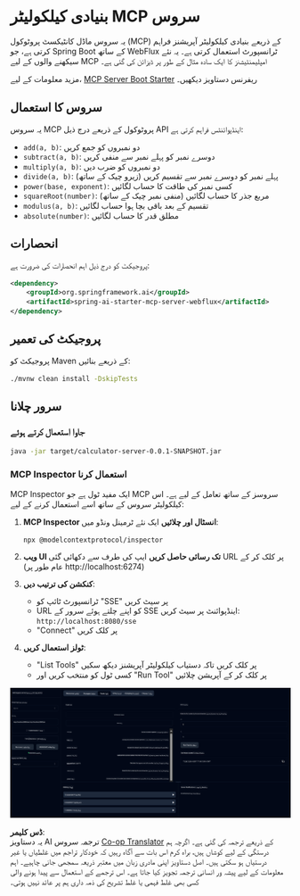 <!--
CO_OP_TRANSLATOR_METADATA:
{
  "original_hash": "ed9cab32cc67c12d8969b407aa47100a",
  "translation_date": "2025-06-11T09:28:57+00:00",
  "source_file": "03-GettingStarted/01-first-server/solution/java/README.md",
  "language_code": "ur"
}
-->
# بنیادی کیلکولیٹر MCP سروس

یہ سروس ماڈل کانٹیکسٹ پروٹوکول (MCP) کے ذریعے بنیادی کیلکولیٹر آپریشنز فراہم کرتی ہے، جو Spring Boot کے ساتھ WebFlux ٹرانسپورٹ استعمال کرتی ہے۔ یہ نئے سیکھنے والوں کے لیے MCP امپلیمنٹیشنز کا ایک سادہ مثال کے طور پر ڈیزائن کی گئی ہے۔

مزید معلومات کے لیے، [MCP Server Boot Starter](https://docs.spring.io/spring-ai/reference/api/mcp/mcp-server-boot-starter-docs.html) ریفرنس دستاویز دیکھیں۔

## سروس کا استعمال

یہ سروس MCP پروٹوکول کے ذریعے درج ذیل API اینڈپوائنٹس فراہم کرتی ہے:

- `add(a, b)`: دو نمبروں کو جمع کریں  
- `subtract(a, b)`: دوسرے نمبر کو پہلے نمبر سے منفی کریں  
- `multiply(a, b)`: دو نمبروں کو ضرب دیں  
- `divide(a, b)`: پہلے نمبر کو دوسرے نمبر سے تقسیم کریں (زیرو چیک کے ساتھ)  
- `power(base, exponent)`: کسی نمبر کی طاقت کا حساب لگائیں  
- `squareRoot(number)`: مربع جذر کا حساب لگائیں (منفی نمبر چیک کے ساتھ)  
- `modulus(a, b)`: تقسیم کے بعد باقی بچا ہوا حساب لگائیں  
- `absolute(number)`: مطلق قدر کا حساب لگائیں  

## انحصارات

پروجیکٹ کو درج ذیل اہم انحصارات کی ضرورت ہے:

```xml
<dependency>
    <groupId>org.springframework.ai</groupId>
    <artifactId>spring-ai-starter-mcp-server-webflux</artifactId>
</dependency>
```

## پروجیکٹ کی تعمیر

پروجیکٹ کو Maven کے ذریعے بنائیں:  
```bash
./mvnw clean install -DskipTests
```

## سرور چلانا

### جاوا استعمال کرتے ہوئے

```bash
java -jar target/calculator-server-0.0.1-SNAPSHOT.jar
```

### MCP Inspector استعمال کرنا

MCP Inspector ایک مفید ٹول ہے جو MCP سروسز کے ساتھ تعامل کے لیے ہے۔ اس کیلکولیٹر سروس کے ساتھ اسے استعمال کرنے کے لیے:

1. **MCP Inspector انسٹال اور چلائیں** ایک نئے ٹرمینل ونڈو میں:  
   ```bash
   npx @modelcontextprotocol/inspector
   ```

2. **ویب UI تک رسائی حاصل کریں** ایپ کی طرف سے دکھائی گئی URL پر کلک کر کے (عام طور پر http://localhost:6274)

3. **کنکشن کی ترتیب دیں**:  
   - ٹرانسپورٹ ٹائپ کو "SSE" پر سیٹ کریں  
   - URL کو اپنے چلتے ہوئے سرور کے SSE اینڈپوائنٹ پر سیٹ کریں: `http://localhost:8080/sse`  
   - "Connect" پر کلک کریں  

4. **ٹولز استعمال کریں**:  
   - "List Tools" پر کلک کریں تاکہ دستیاب کیلکولیٹر آپریشنز دیکھ سکیں  
   - کسی ٹول کو منتخب کریں اور "Run Tool" پر کلک کر کے آپریشن چلائیں  

![MCP Inspector Screenshot](../../../../../../translated_images/tool.40e180a7b0d0fe2067cf96435532b01f63f7f8619d6b0132355a04b426b669ac.ur.png)

**ڈس کلیمر**:  
یہ دستاویز AI ترجمہ سروس [Co-op Translator](https://github.com/Azure/co-op-translator) کے ذریعے ترجمہ کی گئی ہے۔ اگرچہ ہم درستگی کے لیے کوشاں ہیں، براہ کرم اس بات سے آگاہ رہیں کہ خودکار تراجم میں غلطیاں یا غیر درستیاں ہو سکتی ہیں۔ اصل دستاویز اپنی مادری زبان میں معتبر ذریعہ سمجھی جانی چاہیے۔ اہم معلومات کے لیے پیشہ ور انسانی ترجمہ تجویز کیا جاتا ہے۔ اس ترجمے کے استعمال سے پیدا ہونے والی کسی بھی غلط فہمی یا غلط تشریح کی ذمہ داری ہم پر عائد نہیں ہوتی۔